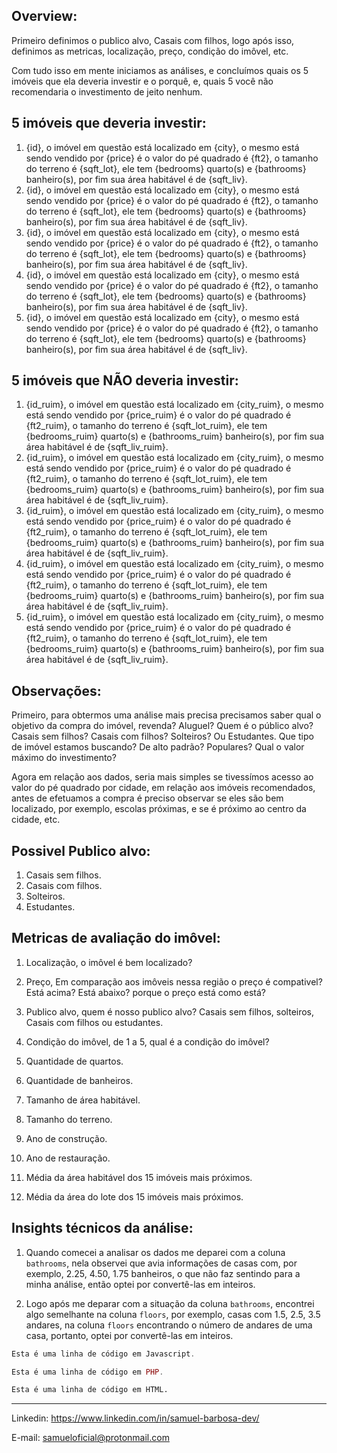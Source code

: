 ## Overview:
Primeiro definimos o publico alvo, Casais com filhos, logo após isso, definimos as metricas, localização, preço, condição do imôvel, etc.

Com tudo isso em mente iniciamos as análises, e concluímos quais os 5 imóveis que ela deveria investir e o porquê, e, quais 5 você não recomendaria o investimento de jeito nenhum.

## 5 imóveis que deveria investir:
1. {id}, o imóvel em questão está localizado em {city}, o mesmo está sendo vendido por {price} é o valor do pé quadrado é {ft2}, o tamanho do terreno é {sqft_lot}, ele tem {bedrooms} quarto(s) e {bathrooms} banheiro(s), por fim sua área habitável é de {sqft_liv}.
2. {id}, o imóvel em questão está localizado em {city}, o mesmo está sendo vendido por {price} é o valor do pé quadrado é {ft2}, o tamanho do terreno é {sqft_lot}, ele tem {bedrooms} quarto(s) e {bathrooms} banheiro(s), por fim sua área habitável é de {sqft_liv}.
3. {id}, o imóvel em questão está localizado em {city}, o mesmo está sendo vendido por {price} é o valor do pé quadrado é {ft2}, o tamanho do terreno é {sqft_lot}, ele tem {bedrooms} quarto(s) e {bathrooms} banheiro(s), por fim sua área habitável é de {sqft_liv}.
4. {id}, o imóvel em questão está localizado em {city}, o mesmo está sendo vendido por {price} é o valor do pé quadrado é {ft2}, o tamanho do terreno é {sqft_lot}, ele tem {bedrooms} quarto(s) e {bathrooms} banheiro(s), por fim sua área habitável é de {sqft_liv}.
5. {id}, o imóvel em questão está localizado em {city}, o mesmo está sendo vendido por {price} é o valor do pé quadrado é {ft2}, o tamanho do terreno é {sqft_lot}, ele tem {bedrooms} quarto(s) e {bathrooms} banheiro(s), por fim sua área habitável é de {sqft_liv}.

## 5 imóveis que NÃO deveria investir:
1. {id_ruim}, o imóvel em questão está localizado em {city_ruim}, o mesmo está sendo vendido por {price_ruim} é o valor do pé quadrado é {ft2_ruim}, o tamanho do terreno é {sqft_lot_ruim}, ele tem {bedrooms_ruim} quarto(s) e {bathrooms_ruim} banheiro(s), por fim sua área habitável é de {sqft_liv_ruim}.
2. {id_ruim}, o imóvel em questão está localizado em {city_ruim}, o mesmo está sendo vendido por {price_ruim} é o valor do pé quadrado é {ft2_ruim}, o tamanho do terreno é {sqft_lot_ruim}, ele tem {bedrooms_ruim} quarto(s) e {bathrooms_ruim} banheiro(s), por fim sua área habitável é de {sqft_liv_ruim}.
3. {id_ruim}, o imóvel em questão está localizado em {city_ruim}, o mesmo está sendo vendido por {price_ruim} é o valor do pé quadrado é {ft2_ruim}, o tamanho do terreno é {sqft_lot_ruim}, ele tem {bedrooms_ruim} quarto(s) e {bathrooms_ruim} banheiro(s), por fim sua área habitável é de {sqft_liv_ruim}.
4. {id_ruim}, o imóvel em questão está localizado em {city_ruim}, o mesmo está sendo vendido por {price_ruim} é o valor do pé quadrado é {ft2_ruim}, o tamanho do terreno é {sqft_lot_ruim}, ele tem {bedrooms_ruim} quarto(s) e {bathrooms_ruim} banheiro(s), por fim sua área habitável é de {sqft_liv_ruim}.
5. {id_ruim}, o imóvel em questão está localizado em {city_ruim}, o mesmo está sendo vendido por {price_ruim} é o valor do pé quadrado é {ft2_ruim}, o tamanho do terreno é {sqft_lot_ruim}, ele tem {bedrooms_ruim} quarto(s) e {bathrooms_ruim} banheiro(s), por fim sua área habitável é de {sqft_liv_ruim}.

## Observações:
Primeiro, para obtermos uma análise mais precisa precisamos saber qual o objetivo da compra do imóvel, revenda? Aluguel? Quem é o público alvo? Casais sem filhos? Casais com filhos? Solteiros? Ou Estudantes. Que tipo de imóvel estamos buscando? De alto padrão? Populares? Qual o valor máximo do investimento?

Agora em relação aos dados, seria mais simples se tivessímos acesso ao valor do pé quadrado por cidade, em relação aos imóveis recomendados, antes de efetuamos a compra é preciso observar se eles são bem localizado, por exemplo, escolas próximas, e se é próximo ao centro da cidade, etc.

## Possivel Publico alvo:

1. Casais sem filhos.
2. Casais com filhos.
4. Solteiros.
5. Estudantes.

## Metricas de avaliação do imôvel:

1. Localização, o imôvel é bem localizado? 

2. Preço, Em comparação aos imôveis nessa região o preço é compativel? Está acima? Está abaixo? porque o preço está como está?

3. Publico alvo, quem é nosso publico alvo? Casais sem filhos, solteiros, Casais com filhos ou estudantes.

4. Condição do imôvel, de 1 a 5, qual é a condição do imôvel?

5. Quantidade de quartos.

6. Quantidade de banheiros.

7. Tamanho de área habitável.

8. Tamanho do terreno.

9. Ano de construção.

10. Ano de restauração.

11. Média da área habitável dos 15 imóveis mais próximos.

12. Média da área do lote dos 15 imóveis mais próximos.

## Insights técnicos da análise:

1. Quando comecei a analisar os dados me deparei com a coluna `bathrooms`, nela observei que avia informações de casas com, por exemplo, 2.25, 4.50, 1.75 banheiros, o que não faz sentindo para a minha análise, então optei por convertê-las em inteiros.

2. Logo após me deparar com a situação da coluna `bathrooms`, encontrei algo semelhante na coluna `floors`, por exemplo, casas com 1.5, 2.5, 3.5 andares, na coluna `floors` encontrando o número de andares de uma casa, portanto, optei por convertê-las em inteiros.

~~~javascript
Esta é uma linha de código em Javascript.
~~~

~~~php
Esta é uma linha de código em PHP.
~~~

~~~html
Esta é uma linha de código em HTML.
~~~

---
Linkedin: <https://www.linkedin.com/in/samuel-barbosa-dev/> 

E-mail: <samueloficial@protonmail.com>